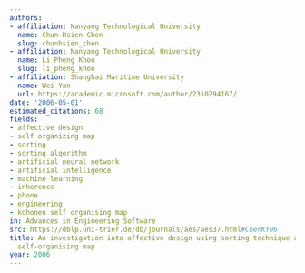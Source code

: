 ```yaml
---
authors:
- affiliation: Nanyang Technological University
  name: Chun-Hsien Chen
  slug: chunhsien_chen
- affiliation: Nanyang Technological University
  name: Li Pheng Khoo
  slug: li_pheng_khoo
- affiliation: Shanghai Maritime University
  name: Wei Yan
  url: https://academic.microsoft.com/author/2310294167/
date: '2006-05-01'
estimated_citations: 68
fields:
- affective design
- self organizing map
- sorting
- sorting algorithm
- artificial neural network
- artificial intelligence
- machine learning
- inherence
- phone
- engineering
- kohonen self organising map
in: Advances in Engineering Software
src: https://dblp.uni-trier.de/db/journals/aes/aes37.html#ChenKY06
title: An investigation into affective design using sorting technique and Kohonen
  self-organising map
year: 2006
---
```

